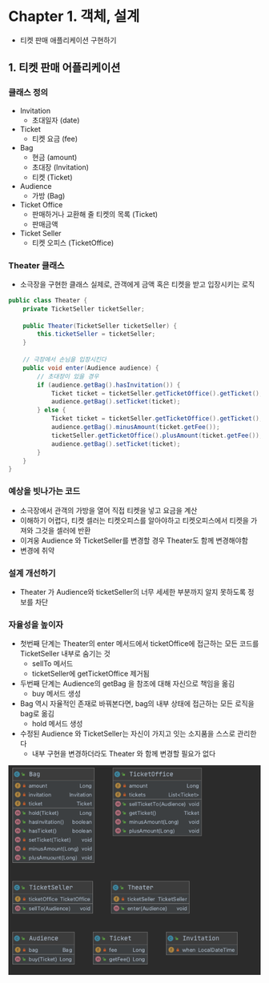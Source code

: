 # Chapter 1. 객체, 설계
* 티켓 판매 애플리케이션 구현하기

## 1. 티켓 판매 어플리케이션
### 클래스 정의
* Invitation
    - 초대일자 (date)
* Ticket
    - 티켓 요금 (fee)
* Bag
    - 현금 (amount)
    - 초대장 (Invitation)
    - 티켓 (Ticket)
* Audience
    - 가방 (Bag)
* Ticket Office
    - 판매하거나 교환해 줄 티켓의 목록 (Ticket)
    - 판매금액
* Ticket Seller
    - 티켓 오피스 (TicketOffice)


### Theater 클래스
* 소극장을 구현한 클래스 실제로, 관객에게 금액 혹은 티켓을 받고 입장시키는 로직
~~~java
public class Theater {
    private TicketSeller ticketSeller;
    
    public Theater(TicketSeller ticketSeller) {
        this.ticketSeller = ticketSeller;
    }
    
    // 극장에서 손님을 입장시킨다
    public void enter(Audience audience) {
        // 초대장이 있을 경우
        if (audience.getBag().hasInvitation()) {
            Ticket ticket = ticketSeller.getTicketOffice().getTicket();
            audience.getBag().setTicket(ticket);
        } else {
            Ticket ticket = ticketSeller.getTicketOffice().getTicket();
            audience.getBag().minusAmount(ticket.getFee());
            ticketSeller.getTicketOffice().plusAmount(ticket.getFee());
            audience.getBag().setTicket(ticket);
        }
    }
}
~~~

### 예상을 빗나가는 코드
* 소극장에서 관객의 가방을 열어 직접 티켓을 넣고 요금을 계산
* 이해하기 어렵다, 티켓 셀러는 티켓오피스를 알아야하고 티켓오피스에서 티켓을 가져와 그것을 셀러에 반환
* 이겨웅 Audience 와 TicketSeller를 변경할 경우 Theater도 함께 변경해야함
* 변경에 취약

### 설계 개선하기
* Theater 가 Audience와 ticketSeller의 너무 세세한 부분까지 알지 못하도록 정보를 차단

### 자율성을 높이자
* 첫번째 단계는 Theater의 enter 메서드에서 ticketOffice에 접근하는 모든 코드를 TicketSeller 내부로 숨기는 것
    * sellTo 메서드
    * ticketSeller에 getTicketOffice 제거됨
* 두번째 단계는 Audience의 getBag 을 참조에 대해 자신으로 책임을 옮김
    * buy 메서드 생성
* Bag 역시 자율적인 존재로 바꿔본다면, bag의 내부 상태에 접근하는 모든 로직을 bag로 옮김
    * hold 메서드 생성
* 수정된 Audience 와 TicketSeller는 자신이 가지고 잇는 소지품을 스스로 관리한다
    * 내부 구현을 변경하더라도 Theater 와 함께 변경할 필요가 없다


![다이어그램_01](ob_diagram1.png)
